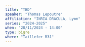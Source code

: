 ```yaml
---
title: "TBD"
speaker: "Thomas Lepoutre"
affiliation: "INRIA DRACULA, Lyon"
series: "2024-2025"
when: "28/11/2024 - 14:00"
type: bigre
where: "Taillefer R31"
---
```

